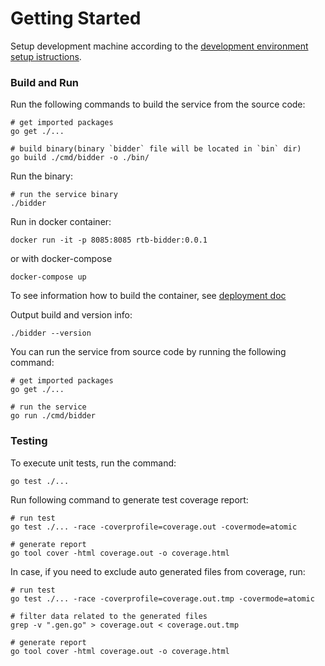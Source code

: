 # Getting Started

Setup development machine according to the [development environment setup istructions](docs/development.md).

### Build and Run

Run the following commands to build the service from the source code:

```shell
# get imported packages
go get ./...

# build binary(binary `bidder` file will be located in `bin` dir)
go build ./cmd/bidder -o ./bin/
```

Run the binary:

```shell
# run the service binary
./bidder
```

Run in docker container:

 ```shell
 docker run -it -p 8085:8085 rtb-bidder:0.0.1
 ```
 or with docker-compose

 ```shell
 docker-compose up
 ```

 To see information how to build the container, see [deployment doc](docs/deployment.md#docker)

Output build and version info:

```shell
./bidder --version
```

You can run the service from source code by running the following command:

```shell
# get imported packages
go get ./...

# run the service 
go run ./cmd/bidder
```

### Testing

To execute unit tests, run the command:

```shell
go test ./...
```

Run following command to generate test coverage report:

```shell
# run test
go test ./... -race -coverprofile=coverage.out -covermode=atomic

# generate report
go tool cover -html coverage.out -o coverage.html
```

In case, if you need to exclude auto generated files from coverage, run:

```shell
# run test
go test ./... -race -coverprofile=coverage.out.tmp -covermode=atomic

# filter data related to the generated files
grep -v ".gen.go" > coverage.out < coverage.out.tmp

# generate report
go tool cover -html coverage.out -o coverage.html
```
